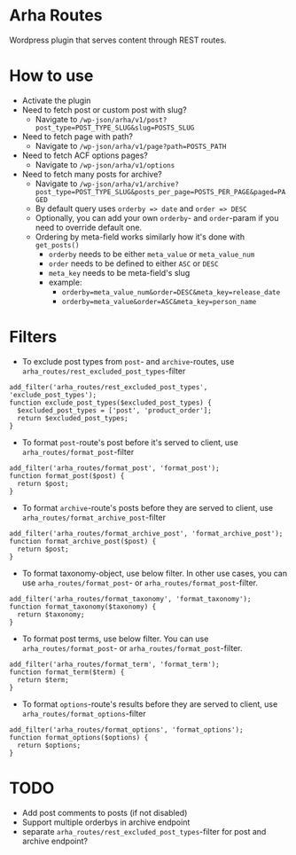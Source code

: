 # Arha Routes

Wordpress plugin that serves content through REST routes.

# How to use

- Activate the plugin
- Need to fetch post or custom post with slug?
  - Navigate to `/wp-json/arha/v1/post?post_type=POST_TYPE_SLUG&slug=POSTS_SLUG`
- Need to fetch page with path?
  - Navigate to `/wp-json/arha/v1/page?path=POSTS_PATH`
- Need to fetch ACF options pages?
  - Navigate to `/wp-json/arha/v1/options`
- Need to fetch many posts for archive?
  - Navigate to
    `/wp-json/arha/v1/archive?post_type=POST_TYPE_SLUG&posts_per_page=POSTS_PER_PAGE&paged=PAGED`
  - By default query uses `orderby => date` and `order => DESC`
  - Optionally, you can add your own `orderby`- and `order`-param if you need
    to override default one.
  - Ordering by meta-field works similarly how it's done with `get_posts()`
    - `orderby` needs to be either `meta_value` or `meta_value_num`
    - `order` needs to be defined to either `ASC` or `DESC`
    - `meta_key` needs to be meta-field's slug
    - example:
      - `orderby=meta_value_num&order=DESC&meta_key=release_date`
      - `orderby=meta_value&order=ASC&meta_key=person_name`

# Filters

- To exclude post types from `post`- and `archive`-routes, use `arha_routes/rest_excluded_post_types`-filter

```
add_filter('arha_routes/rest_excluded_post_types', 'exclude_post_types');
function exclude_post_types($excluded_post_types) {
  $excluded_post_types = ['post', 'product_order'];
  return $excluded_post_types;
}
```

- To format `post`-route's post before it's served to client, use `arha_routes/format_post`-filter

```
add_filter('arha_routes/format_post', 'format_post');
function format_post($post) {
  return $post;
}
```

- To format `archive`-route's posts before they are served to client, use `arha_routes/format_archive_post`-filter

```
add_filter('arha_routes/format_archive_post', 'format_archive_post');
function format_archive_post($post) {
  return $post;
}
```

- To format taxonomy-object, use below filter.
  In other use cases, you can use `arha_routes/format_post`- or `arha_routes/format_post`-filter.

```
add_filter('arha_routes/format_taxonomy', 'format_taxonomy');
function format_taxonomy($taxonomy) {
  return $taxonomy;
}
```

- To format post terms, use below filter.
  You can use `arha_routes/format_post`- or `arha_routes/format_post`-filter.

```
add_filter('arha_routes/format_term', 'format_term');
function format_term($term) {
  return $term;
}
```

- To format `options`-route's results before they are served to client, use `arha_routes/format_options`-filter

```
add_filter('arha_routes/format_options', 'format_options');
function format_options($options) {
  return $options;
}
```

# TODO

- Add post comments to posts (if not disabled)
- Support multiple orderbys in archive endpoint
- separate `arha_routes/rest_excluded_post_types`-filter for post and archive
  endpoint?
